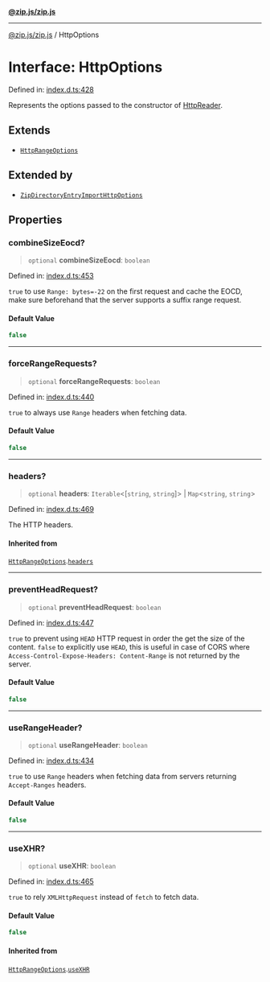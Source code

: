 [**@zip.js/zip.js**](../README.md)

***

[@zip.js/zip.js](../globals.md) / HttpOptions

# Interface: HttpOptions

Defined in: [index.d.ts:428](https://github.com/gildas-lormeau/zip.js/blob/d0e6c1395e38b4516517dbdf3097589fab5ed02c/index.d.ts#L428)

Represents the options passed to the constructor of [HttpReader](../classes/HttpReader.md).

## Extends

- [`HttpRangeOptions`](HttpRangeOptions.md)

## Extended by

- [`ZipDirectoryEntryImportHttpOptions`](ZipDirectoryEntryImportHttpOptions.md)

## Properties

### combineSizeEocd?

> `optional` **combineSizeEocd**: `boolean`

Defined in: [index.d.ts:453](https://github.com/gildas-lormeau/zip.js/blob/d0e6c1395e38b4516517dbdf3097589fab5ed02c/index.d.ts#L453)

`true` to use `Range: bytes=-22` on the first request and cache the EOCD, make sure beforehand that the server supports a suffix range request.

#### Default Value

```ts
false
```

***

### forceRangeRequests?

> `optional` **forceRangeRequests**: `boolean`

Defined in: [index.d.ts:440](https://github.com/gildas-lormeau/zip.js/blob/d0e6c1395e38b4516517dbdf3097589fab5ed02c/index.d.ts#L440)

`true` to always use `Range` headers when fetching data.

#### Default Value

```ts
false
```

***

### headers?

> `optional` **headers**: `Iterable`\<\[`string`, `string`\]\> \| `Map`\<`string`, `string`\>

Defined in: [index.d.ts:469](https://github.com/gildas-lormeau/zip.js/blob/d0e6c1395e38b4516517dbdf3097589fab5ed02c/index.d.ts#L469)

The HTTP headers.

#### Inherited from

[`HttpRangeOptions`](HttpRangeOptions.md).[`headers`](HttpRangeOptions.md#headers)

***

### preventHeadRequest?

> `optional` **preventHeadRequest**: `boolean`

Defined in: [index.d.ts:447](https://github.com/gildas-lormeau/zip.js/blob/d0e6c1395e38b4516517dbdf3097589fab5ed02c/index.d.ts#L447)

`true` to prevent using `HEAD` HTTP request in order the get the size of the content.
`false` to explicitly use `HEAD`, this is useful in case of CORS where `Access-Control-Expose-Headers: Content-Range` is not returned by the server.

#### Default Value

```ts
false
```

***

### useRangeHeader?

> `optional` **useRangeHeader**: `boolean`

Defined in: [index.d.ts:434](https://github.com/gildas-lormeau/zip.js/blob/d0e6c1395e38b4516517dbdf3097589fab5ed02c/index.d.ts#L434)

`true` to use `Range` headers when fetching data from servers returning `Accept-Ranges` headers.

#### Default Value

```ts
false
```

***

### useXHR?

> `optional` **useXHR**: `boolean`

Defined in: [index.d.ts:465](https://github.com/gildas-lormeau/zip.js/blob/d0e6c1395e38b4516517dbdf3097589fab5ed02c/index.d.ts#L465)

`true` to rely `XMLHttpRequest` instead of `fetch` to fetch data.

#### Default Value

```ts
false
```

#### Inherited from

[`HttpRangeOptions`](HttpRangeOptions.md).[`useXHR`](HttpRangeOptions.md#usexhr)
